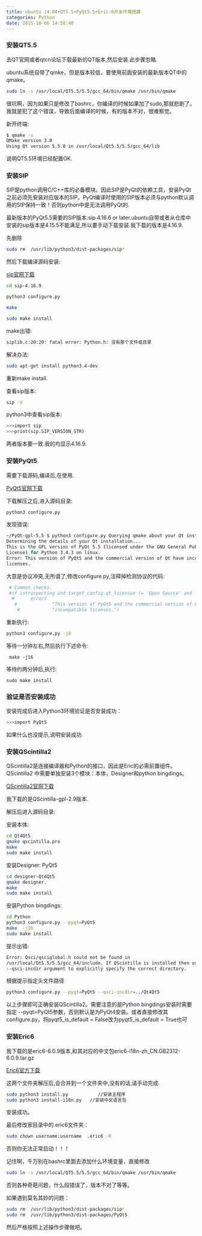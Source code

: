 ```yaml
---
title: ubuntu 14.04+QT5.5+PyQt5.5+Eric-6开发环境搭建
categories: Python
date: 2015-10-06 14:58:40
---
```


### 安装QT5.5
  
去QT官网或者qtcn论坛下载最新的QT版本,然后安装.此步骤忽略.

ubuntu系统自带了qmke，但是版本较低，要使用前面安装的最新版本QT中的qmake。
```bash
sudo ln -s /usr/local/QT5.5/5.5/gcc_64/bin/qmake /usr/bin/qmake
```
<!--more-->
 
很坑啊，因为如果只是修改了bashrc，你编译的时候如果加了sudo,那就悲剧了。我就是犯了这个错误，导致后面编译的时候，有的版本不对，很难察觉。

新开终端:

```bash
$ qmake -v
QMake version 3.0
Using Qt version 5.5.0 in /usr/local/Qt5.5/5.5/gcc_64/lib

```
说明QT5.5环境已经配置OK.

### 安装SIP

SIP是python调用C/C++库的必备模块。因此SIP是PyQt的依赖工具，安装PyQt之前必须先安装对应版本的SIP。PyQt编译时使用的SIP版本必须与python默认调用的SIP保持一致！否则python中是无法调用PyQt的.

最新版本的PyQt5.5需要的SIP版本:sip 4.16.6 or later.ubuntu自带或者从仓库中安装的sip版本是4.15.5不能满足,所以要手动下载安装.我下载的版本是4.16.9.

先删除

```bash
sudo rm  /usr/lib/python3/dist-packages/sip*

```
然后下载编译源码安装:

[sip官网下载][2]

```bash
cd sip-4.16.9

python3 configure.py 

make

sudo make install
```
make出错:
```bash
siplib.c:20:20: fatal error: Python.h: 没有那个文件或目录
```
解决办法:

```bash
sudo apt-get install python3.4-dev
```
重新make install.

查看sip版本:
```bash
sip -V
```
python3中查看sip版本:

```bash
>>>import sip  
>>>print(sip.SIP_VERSION_STR)
```
两者版本要一致.我的均显示4.16.9.

### 安装PyQt5

需要下载源码,编译后,在使用.

[PyQt5官网下载][1]

下载解压之后,进入源码目录:

```bash
python3 configure.py
```
发现错误:

```bash
~/PyQt-gpl-5.5 $ python3 configure.py Querying qmake about your Qt installation...
Determining the details of your Qt installation...
This is the GPL version of PyQt 5.5 (licensed under the GNU General Public
License) for Python 3.4.3 on linux.
Error: This version of PyQt5 and the commercial version of Qt have incompatible
licenses.

```
大意是协议冲突,无所谓了,修改configure.py,注释掉检测协议的代码:

```bash
 # Common checks.
 #if introspecting and target_config.qt_licensee != 'Open Source' and ltype == 'GPL':
  #      error(
   #             "This version of PyQt5 and the commercial version of Qt have "
    #            "incompatible licenses.")
```
重新执行:

```bash
python3 configure.py -j8
```
等待一分钟左右,然后执行下述命令:

```
 make -j16
```
等待约两分钟后,执行:
```
sudo make install
```

### 验证是否安装成功

安装完成后进入Python3环境验证是否安装成功：

```bash
>>>import PyQt5  
```
如果什么也没提示,说明安装成功.


### 安装QScintilla2

QScintilla2是连接编译器和Python的接口，因此是Eric的必需前置组件。QScintilla2 中需要单独安装3个模块：本体，Designer和python bingdings。

[QScintilla2官网下载][3]

我下载的是QScintilla-gpl-2.9版本.

解压后进入源码目录:

安装本体:
```bash
cd Qt4Qt5  
qmake qscintilla.pro  
make  
sudo make install
```

安装Designer:
PyQt5
```bash
cd designer-Qt4Qt5  
qmake designer.   
make  
sudo make install 
```

安装Python bingdings:

```bash
cd Python  
python3 configure.py --pyqt=PyQt5  
make  -j16
sudo make install
```
提示出错:
```bash
Error: Qsci/qsciglobal.h could not be found in
/usr/local/Qt5.5/5.5/gcc_64/include. If QScintilla is installed then use the
--qsci-incdir argument to explicitly specify the correct directory.

```
根据提示指定头文件路径

```bash
python3 configure.py --pyqt=PyQt5 --qsci-incdir=../Qt4Qt5
```

以上步骤即可正确安装QScintilla2。需要注意的是Python bingdings安装时需要指定 --pyqt=PyQt5参数，否则默认是为PyQt4安装。或者直接修改其configure.py，将pyqt5_is_default = False改为pyqt5_is_default = True也可


### 安装Eric6

我下载的是eric6-6.0.9版本,和其对应的中文包eric6-i18n-zh_CN.GB2312-6.0.9.tar.gz

[Eric6官方下载][4]

这两个文件夹解压后,会合并到一个文件夹中,没有的话,请手动完成.

```bash
sudo python3 install.py           //安装主程序  
sudo python3 install-i18n.py   //安装中文语言包  
```
安装成功。

最后修改家目录中的.eric6文件夹：
```bash
sudo chown username:username  .eric6 -R
```
否则你无法正常启动！！！

记住啊，千万别在bashrc里面去添加什么环境变量，直接修改

```bash
sudo ln -s /usr/local/QT5.5/5.5/gcc_64/bin/qmake /usr/bin/qmake
```
否则各种奇葩问题，什么段错误了，版本不对了等等。

如果遇到莫名其妙的问题：

```bash
sudo rm  /usr/lib/python3/dist-packages/sip*
sudo rm  /usr/lib/python3/dist-packages/PyQt5
```
然后严格按照上述操作步骤做吧。

[1]: https://www.riverbankcomputing.com/software/pyqt/download5
[2]: https://riverbankcomputing.com/software/sip/download
[3]: http://www.riverbankcomputing.com/software/qscintilla/download
[4]: http://sourceforge.net/projects/eric-ide/files/eric6/stable/





